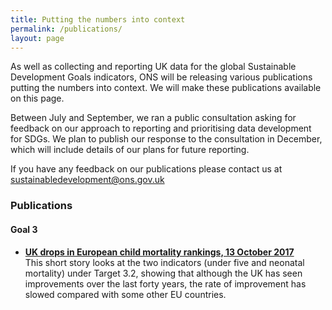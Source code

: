 ```yaml
---
title: Putting the numbers into context
permalink: /publications/
layout: page
---
```


As well as collecting and reporting UK data for the global Sustainable Development Goals indicators, ONS will be releasing various publications putting the numbers into context. We will make these publications available on this page.

Between July and September, we ran a public consultation asking for feedback on our approach to reporting and prioritising data development for SDGs. We plan to publish our response to the consultation in December, which will include details of our plans for future reporting.

If you have any feedback on our publications please contact us at <a href="mailto:sustainabledevelopment@ons.gov.uk">sustainabledevelopment@ons.gov.uk</a>

### Publications

#### Goal 3

* **[UK drops in European child mortality rankings, 13 October 2017](https://visual.ons.gov.uk/uk-drops-in-european-child-mortality-rankings/)**  
This short story looks at the two indicators (under five and neonatal mortality) under Target 3.2, showing that although the UK has seen improvements over the last forty years, the rate of improvement has slowed compared with some other EU countries.

